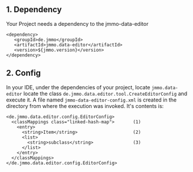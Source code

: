 ## 1. Dependency
Your Project needs a dependency to the jmmo-data-editor
```
<dependency>
   <groupId>de.jmmo</groupId>
   <artifactId>jmmo.data-editor</artifactId>
   <version>${jmmo.version}</version>
</dependency>
```

## 2. Config
In your IDE, under the dependencies of your project, locate `jmmo.data-editor` locate the class `de.jmmo.data.editor.tool.CreateEditorConfig` and execute it. A file named `jmmo-data-editor-config.xml` is created in the directory from where the execution was invoked. It's contents is:
```
<de.jmmo.data.editor.config.EditorConfig>
  <classMappings class="linked-hash-map">       (1)
    <entry>
      <string>Item</string>                     (2)
      <list>
        <string>subclass</string>               (3)
      </list>
    </entry>
  </classMappings>
</de.jmmo.data.editor.config.EditorConfig>
```




